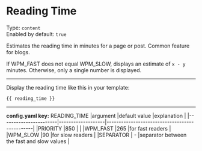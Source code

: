 # Reading Time

Type: `content`  
Enabled by default: `true`

Estimates the reading time in minutes for a page or post. Common feature for blogs.

If WPM_FAST does not equal WPM_SLOW, displays an estimate of `x - y` minutes. Otherwise, only a single number is displayed.

---

Display the reading time like this in your template:
```html
{{ reading_time }}
```

---
**config.yaml key:** READING_TIME
|argument				|default value		|explanation									|
|-----------------------|-------------------|-----------------------------------------------|
|PRIORITY				|850				|												|
|WPM_FAST				|265				|for fast readers								|
|WPM_SLOW				|90 				|for slow readers								|
|SEPARATOR				| - 				|separator between the fast and slow values		|
